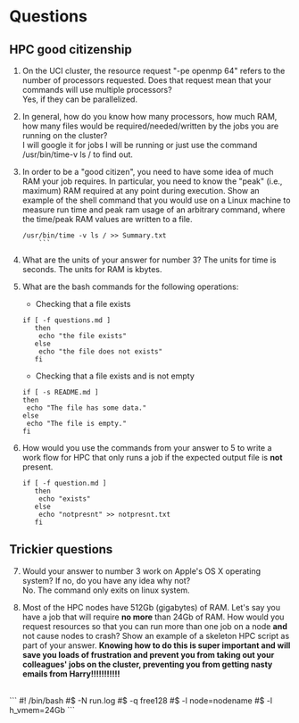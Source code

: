 # Questions

## HPC good citizenship

1. On the UCI cluster, the resource request "-pe openmp 64" refers to the number of processors requested.  Does that
   request mean that your commands will use multiple processors?
<br /> Yes, if they can be parallelized.

2. In general, how do you know how many processors, how much RAM, how many files would be required/needed/written by the
   jobs you are running on the cluster?
<br /> I will google it for jobs I will be running or just use the command /usr/bin/time-v ls / to find out.


3. In order to be a "good citizen", you need to have some idea of much RAM your job requires.  In particular, you need
   to know the "peak" (i.e., maximum) RAM required at any point during execution.  Show an example of the shell command
   that you would use on a Linux machine to measure run time and peak ram usage of an arbitrary command, where the time/peak RAM values are written to a file.
	```
	/usr/bin/time -v ls / >> Summary.txt
        ```

4. What are the units of your answer for number 3?
 The units for time is seconds. The units for RAM is kbytes.

5. What are the bash commands for the following operations:

    * Checking that a file exists
	 ```
	if [ -f questions.md ]
        then
         echo "the file exists"
        else
         echo "the file does not exists"
        fi
	```


    * Checking that a file exists and is not empty
	```
	if [ -s README.md ]
	then 
	 echo "The file has some data." 
	else
	 echo "The file is empty."
	fi
	```

6. How would you use the commands from your answer to 5 to write a work flow for HPC that only runs a job if the
   expected output file is **not** present.
	 ```
	if [ -f question.md ]
        then
         echo "exists"
        else
         echo "notpresnt" >> notpresnt.txt
        fi
	```

## Trickier questions

7. Would your answer to number 3 work on Apple's OS X operating system?  If no, do you have any idea why not? 
<br />  No. The command only exits on linux system.


8. Most of the HPC nodes have 512Gb (gigabytes) of RAM. Let's say you have a job that will require **no more** than 24Gb
   of RAM.  How would you request resources so that you can run more than one job on a node **and** not cause nodes to
   crash?  Show an example of a skeleton HPC script as part of your answer.  **Knowing how to do this is super important
   and will save you loads of frustration and prevent you from taking out your colleagues' jobs on the cluster,
   preventing you from getting nasty emails from Harry!!!!!!!!!!!**
<br />
	```
	#! /bin/bash
        #$ -N run.log
        #$ -q free128
        #$ -l node=nodename
        #$ -l h_vmem=24Gb
	```
